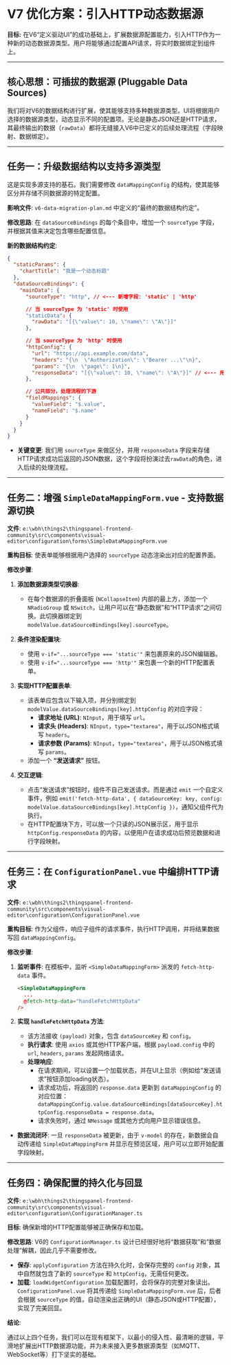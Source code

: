 # V7 优化方案：引入HTTP动态数据源

**目标:** 在V6“定义驱动UI”的成功基础上，扩展数据源配置能力，引入HTTP作为一种新的动态数据源类型。用户将能够通过配置API请求，将实时数据绑定到组件上。

---

## 核心思想：可插拔的数据源 (Pluggable Data Sources)

我们将对V6的数据结构进行扩展，使其能够支持多种数据源类型。UI将根据用户选择的数据源类型，动态显示不同的配置项。无论是静态JSON还是HTTP请求，其最终输出的数据（`rawData`）都将无缝接入V6中已定义的后续处理流程（字段映射、数据绑定）。

---

## 任务一：升级数据结构以支持多源类型

这是实现多源支持的基石。我们需要修改 `dataMappingConfig` 的结构，使其能够区分并存储不同数据源的特定配置。

**影响文件**: `v6-data-migration-plan.md` 中定义的“最终的数据结构约定”。

**修改思路**: 在 `dataSourceBindings` 的每个条目中，增加一个 `sourceType` 字段，并根据其值来决定包含哪些配置信息。

**新的数据结构约定**:

```json
{
  "staticParams": {
    "chartTitle": "我是一个动态标题"
  },
  "dataSourceBindings": {
    "mainData": {
      "sourceType": "http", // <--- 新增字段: 'static' | 'http'

      // 当 sourceType 为 'static' 时使用
      "staticData": {
        "rawData": "[{\"value\": 10, \"name\": \"A\"}]"
      },

      // 当 sourceType 为 'http' 时使用
      "httpConfig": {
        "url": "https://api.example.com/data",
        "headers": "{\n  \"Authorization\": \"Bearer ...\"\n}",
        "params": "{\n  \"page\": 1\n}",
        "responseData": "[{\"value\": 10, \"name\": \"A\"}]" // <--- 用于存储请求成功后的数据
      },

      // 公共部分，处理流程的下游
      "fieldMappings": {
        "valueField": "$.value",
        "nameField": "$.name"
      }
    }
  }
}
```

*   **关键变更**: 我们用 `sourceType` 来做区分，并用 `responseData` 字段来存储HTTP请求成功后返回的JSON数据，这个字段将扮演过去`rawData`的角色，进入后续的处理流程。

---

## 任务二：增强 `SimpleDataMappingForm.vue` - 支持数据源切换

**文件**: `e:\wbh\things2\thingspanel-frontend-community\src\components\visual-editor\configuration\forms\SimpleDataMappingForm.vue`

**重构目标**: 使表单能够根据用户选择的 `sourceType` 动态渲染出对应的配置界面。

**修改步骤**:

1.  **添加数据源类型切换器**:
    *   在每个数据源的折叠面板 (`NCollapseItem`) 内部的最上方，添加一个 `NRadioGroup` 或 `NSwitch`，让用户可以在“静态数据”和“HTTP请求”之间切换。此切换器绑定到 `modelValue.dataSourceBindings[key].sourceType`。

2.  **条件渲染配置块**:
    *   使用 `v-if="...sourceType === 'static'"` 来包裹原来的JSON编辑器。
    *   使用 `v-if="...sourceType === 'http'"` 来包裹一个新的HTTP配置表单。

3.  **实现HTTP配置表单**:
    *   该表单应包含以下输入项，并分别绑定到 `modelValue.dataSourceBindings[key].httpConfig` 的对应字段：
        *   **请求地址 (URL)**: `NInput`，用于填写 `url`。
        *   **请求头 (Headers)**: `NInput`，`type="textarea"`，用于以JSON格式填写 `headers`。
        *   **请求参数 (Params)**: `NInput`，`type="textarea"`，用于以JSON格式填写 `params`。
    *   添加一个 **“发送请求”** 按钮。

4.  **交互逻辑**:
    *   点击“发送请求”按钮时，组件不自己发送请求。而是通过 `emit` 一个自定义事件，例如 `emit('fetch-http-data', { dataSourceKey: key, config: modelValue.dataSourceBindings[key].httpConfig })`，通知父组件代为执行。
    *   在HTTP配置块下方，可以放一个只读的JSON展示区，用于显示 `httpConfig.responseData` 的内容，以便用户在请求成功后预览数据和进行字段映射。

---

## 任务三：在 `ConfigurationPanel.vue` 中编排HTTP请求

**文件**: `e:\wbh\things2\thingspanel-frontend-community\src\components\visual-editor\configuration\ConfigurationPanel.vue`

**重构目标**: 作为父组件，响应子组件的请求事件，执行HTTP调用，并将结果数据写回 `dataMappingConfig`。

**修改步骤**:

1.  **监听事件**: 在模板中，监听 `<SimpleDataMappingForm>` 派发的 `fetch-http-data` 事件。
    ```html
    <SimpleDataMappingForm
      ...
      @fetch-http-data="handleFetchHttpData"
    />
    ```

2.  **实现 `handleFetchHttpData` 方法**:
    *   该方法接收 `(payload)` 对象，包含 `dataSourceKey` 和 `config`。
    *   **执行请求**: 使用 `axios` 或其他HTTP客户端，根据 `payload.config` 中的 `url`, `headers`, `params` 发起网络请求。
    *   **处理响应**: 
        *   在请求期间，可以设置一个加载状态，并在UI上显示（例如给“发送请求”按钮添加loading状态）。
        *   请求成功后，将返回的 `response.data` 更新到 `dataMappingConfig` 的对应位置：`dataMappingConfig.value.dataSourceBindings[dataSourceKey].httpConfig.responseData = response.data`。
        *   请求失败时，通过 `NMessage` 或其他方式向用户显示错误信息。

*   **数据流闭环**: 一旦 `responseData` 被更新，由于 `v-model` 的存在，新数据会自动传递给 `SimpleDataMappingForm` 并显示在预览区域，用户可以立即开始配置字段映射。

---

## 任务四：确保配置的持久化与回显

**文件**: `e:\wbh\things2\thingspanel-frontend-community\src\components\visual-editor\configuration\ConfigurationManager.ts`

**目标**: 确保新增的HTTP配置能够被正确保存和加载。

**修改思路**: V6的 `ConfigurationManager.ts` 设计已经很好地将“数据获取”和“数据处理”解耦，因此几乎不需要修改。

*   **保存**: `applyConfiguration` 方法在持久化时，会保存完整的 `config` 对象，其中自然就包含了新的 `sourceType` 和 `httpConfig`，无需任何更改。
*   **加载**: `loadWidgetConfiguration` 加载配置时，会将保存的完整对象读出。`ConfigurationPanel.vue` 将其传递给 `SimpleDataMappingForm.vue` 后，后者会根据 `sourceType` 的值，自动渲染出正确的UI（静态JSON或HTTP配置），实现了完美回显。

**结论**:

通过以上四个任务，我们可以在现有框架下，以最小的侵入性、最清晰的逻辑，平滑地扩展出HTTP数据源功能，并为未来接入更多数据源类型（如MQTT、WebSocket等）打下坚实的基础。